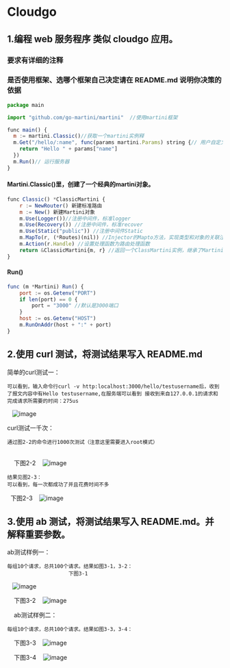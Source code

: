 # Cloudgo
## 1.编程 web 服务程序 类似 cloudgo 应用。
###   要求有详细的注释
###   是否使用框架、选哪个框架自己决定请在 README.md 说明你决策的依据

```javascript
package main

import "github.com/go-martini/martini"  //使用martini框架

func main() {
  m := martini.Classic()//获取一个martini实例释
  m.Get("/hello/:name", func(params martini.Params) string {// 用户自定义路由规则
    return "Hello " + params["name"]
  })
  m.Run()// 运行服务器
}
```

#### Martini.Classic()里，创建了一个经典的martini对象。
```javascript
func Classic() *ClassicMartini { 
    r := NewRouter() 新建标准路由 
    m := New() 新建Martini对象 
    m.Use(Logger())//注册中间件，标准logger 
    m.Use(Recovery()) //注册中间件，标准recover 
    m.Use(Static("public")) //注册中间件Static 
    m.MapTo(r, (*Routes)(nil)) //Injector的Mapto方法，实现类型和对象的关联注入 
    m.Action(r.Handle) //设置处理函数为路由处理函数 
    return &ClassicMartini{m, r} //返回一个ClassMartini实例，继承了Martini的结构， 提升了martini以及Router的相关方法 
}
```

#### Run()
```javascript
func (m *Martini) Run() {
    port := os.Getenv("PORT")
	if len(port) == 0 {
		port = "3000" //默认是3000端口
	}
	host := os.Getenv("HOST")
	m.RunOnAddr(host + ":" + port)
}
```

## 2.使用 curl 测试，将测试结果写入 README.md

简单的curl测试一：

    可以看到，输入命令行curl -v http:localhost:3000/hello/testusername后，收到了报文内容中有Hello testusername,在服务端可以看到 接收到来自127.0.0.1的请求和完成请求所需要的时间：275us
    
    ![image](https://github.com/YlingMA/Cloudgo/raw/master/image/图2-1.png)
    
curl测试一千次：

    通过图2-2的命令进行1000次测试（注意这里需要进入root模式）
    
    					下图2-2
     ![image](https://github.com/YlingMA/Cloudgo/raw/master/image/图2-2.png)
     
    结果见图2-3：
    可以看到，每一次都成功了并且花费时间不多
    					下图2-3
     ![image](https://github.com/YlingMA/Cloudgo/raw/master/image/图2-3.png)

## 3.使用 ab 测试，将测试结果写入 README.md。并解释重要参数。
ab测试样例一：

    每组10个请求，总共100个请求。结果如图3-1，3-2：
    					下图3-1
     ![image](https://github.com/YlingMA/Cloudgo/raw/master/image/图3-1.png)
     
     					下图3-2
     ![image](https://github.com/YlingMA/Cloudgo/raw/master/image/图3-2.png)

    
ab测试样例二：

    每组10个请求，总共100个请求。结果如图3-3，3-4：
    					下图3-3
     ![image](https://github.com/YlingMA/Cloudgo/raw/master/image/图3-3.png)
     
    					下图3-4
     ![image](https://github.com/YlingMA/Cloudgo/raw/master/image/图3-4.png)
     
